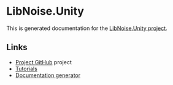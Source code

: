 # LibNoise.Unity

This is generated documentation for the [LibNoise.Unity project](https://github.com/ricardojmendez/LibNoise.Unity).

## Links

* [Project GitHub](https://github.com/ricardojmendez/LibNoise.Unity) project
* [Tutorials](https://github.com/ricardojmendez/LibNoiseTutorials)
* [Documentation generator](https://github.com/gpoole/LibNoise.Unity-docs)